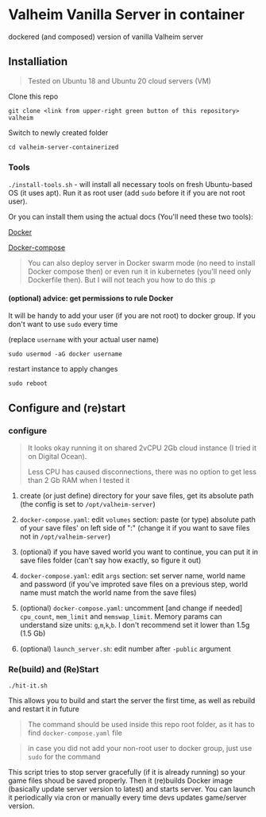 # Valheim Vanilla Server in container
dockered (and composed) version of vanilla Valheim server

## Installiation

> Tested on Ubuntu 18 and Ubuntu 20 cloud servers (VM)

Clone this repo

```
git clone <link from upper-right green button of this repository> valheim
```

Switch to newly created folder

```
cd valheim-server-containerized
```

### Tools

`./install-tools.sh` - will install all necessary tools on fresh Ubuntu-based OS (it uses apt). 
Run it as root user (add `sudo` before it if you are not root user).

Or you can install them using the actual docs (You'll need these two tools):

[Docker](https://docs.docker.com/engine/install/)

[Docker-compose](https://docs.docker.com/compose/install/)

> You can also deploy server in Docker swarm mode (no need to install Docker compose then) or even run it in kubernetes (you'll need only Dockerfile then). 
> But I will not teach you how to do this :p

#### (optional) advice: get permissions to rule Docker

It will be handy to add your user (if you are not root) to docker group. If you don't want to use `sudo` every time 

(replace `username` with your actual user name)

`sudo usermod -aG docker username`

restart instance to apply changes

`sudo reboot`

## Configure and (re)start

### configure

> It looks okay running it on shared 2vCPU 2Gb cloud instance (I tried it on Digital Ocean).
>
> Less CPU has caused disconnections, there was no option to get less than 2 Gb RAM when I tested it

1. create (or just define) directory for your save files, get its absolute path (the config is set to `/opt/valheim-server`)

1. `docker-compose.yaml`: edit `volumes` section: paste (or type) absolute path of your save files' on left side of ":" 
(change it if you want to save files not in `/opt/valheim-server`)

1. (optional) if you have saved world you want to continue, you can put it in save files folder (can't say how exactly, so figure it out)

1. `docker-compose.yaml`: edit `args` section: set server name, world name and password
(if you've improted save files on a previous step, world name must match the world name from the save files)

1. (optional) `docker-compose.yaml`: uncomment [and change if needed] `cpu_count`, `mem_limit` and `memswap_limit`. Memory params can understand size units: `g`,`m`,`k`,`b`. I don't recommend set it lower than 1.5g (1.5 Gb)

1. (optional) `launch_server.sh`: edit number after `-public` argument

### Re(build) and (Re)Start

`./hit-it.sh`

This allows you to build and start the server the first time, as well as rebuild and restart it in future

> The command should be used inside this repo root folder, as it has to find `docker-compose.yaml` file

> in case you did not add your non-root user to docker group, just use `sudo` for the command

This script tries to stop server gracefully (if it is already running) so your game files shoud be saved properly. 
Then it (re)builds Docker image (basically update server version to latest) and starts server. 
You can launch it periodically via cron or manually every time devs updates game/server version.
